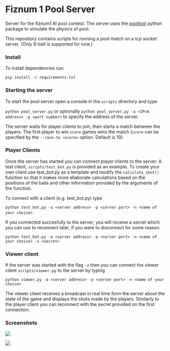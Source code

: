 # Fiznum 1 Pool Server

Server for the fiznum1 AI pool contest. The server uses the [pooltool](https://github.com/ekiefl/pooltool) python package to simulate the physics of pool.

This repository contains scripts for running a pool match on a tcp socket server. (Only 9-ball is supported for now.)

### Install

To install dependencies run:

`pip install -r requirements.txt`

### Starting the server

To start the pool server open a console in the `scripts` directory and type:

`python pool_server.py` or optionally `python pool_server.py -a <IPv4 address> -p <port number>` to specify the address of the server.

The server waits for player clients to join, then starts a match between the players. The first player to win `score` games wins the match (`score` can be specified by the `--race-to <score>` option. Default is 10). 

### Player Clients

Once the server has started you can connect player clients to the server. A test client, `scripts/test_bot.py` is provided as an example. To create your own client use test_bot.py as a template and modify the `calculate_shot()` function so that it makes more ellaborate calculations based on the positions of the balls and other information provided by the arguments of the function. 

To connect with a client (e.g. test_bot.py) type

`python test_bot.py -a <server address> -p <server port> -n <name of your choice>`. 

If you connected succesfully to the server, you will receive a secret which you can use to reconnect later, if you were to disconnect for some reason.

`python test_bot.py -a <server address> -p <server port> -n <name of your choice> -s <secret>`

### Viewer client

If the server was started with the flag `-v` then you can connect the viewer client `scripts/viewer.py` to the server by typing

`python viewer.py -a <server address> -p <server port> -n <name of your choice>`

The viewer client receives a broadcast in real time form the server about the state of the game and displays the shots made by the players. Similarly to the player client you can reconnect with the secret provided on the first connection.

### Screenshots

![](https://github.com/karacsm/fiznum1-pool-server/blob/main/screenshots/Screenshot%20from%202024-02-23%2015-11-33.png)


![](https://github.com/karacsm/fiznum1-pool-server/blob/main/screenshots/Screenshot%20from%202024-02-23%2015-12-19.png)
